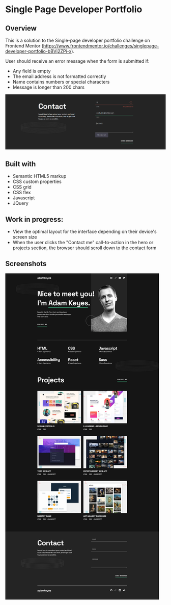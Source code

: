 # Single Page Developer Portfolio

## Overview

This is a solution to the Single-page developer portfolio challenge on Frontend Mentor (https://www.frontendmentor.io/challenges/singlepage-developer-portfolio-bBVj2ZPi-x).


User should receive an error message when the form is submitted if:
 - Any field is empty
 - The email address is not formatted correctly
 - Name contains numbers or special characters
 - Message is longer than 200 chars

![Design preview for the Single-page developer portfolio coding challenge](./Screenshot-Form.png)

## Built with
 - Semantic HTML5 markup
 - CSS custom properties
 - CSS grid
 - CSS flex
 - Javascript
 - JQuery
 
## Work in progress:
 - View the optimal layout for the interface depending on their device's screen size
 - When the user clicks the "Contact me" call-to-action in the hero or projects section, the browser should scroll down to the contact form

## Screenshots
![Design preview for the Single-page developer portfolio coding challenge](./Screenshot-Desktop.png)
